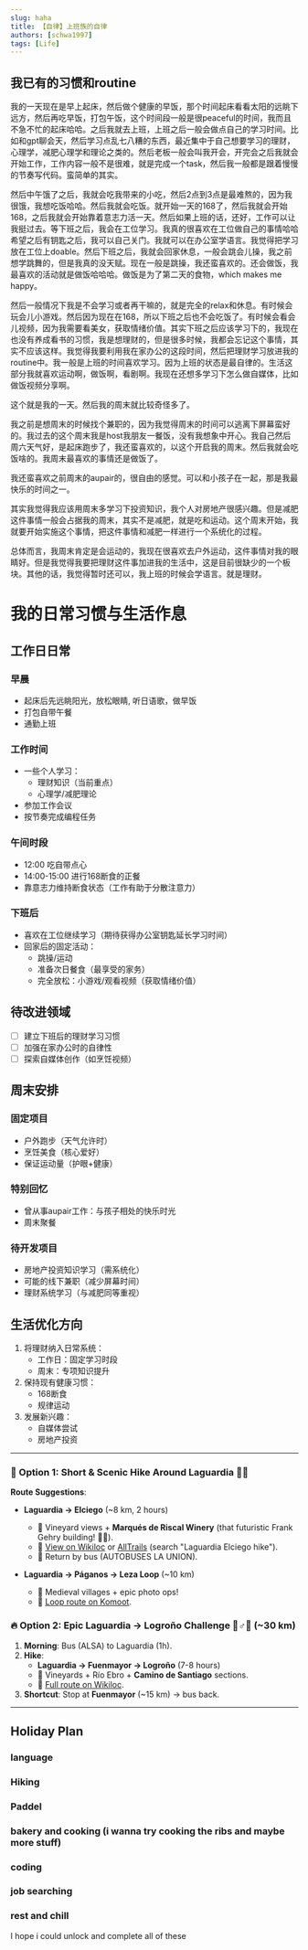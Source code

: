 ```yaml
---
slug: haha
title: 【自律】上班族的自律 
authors: [schwa1997]
tags: [Life]
---
```


## 我已有的习惯和routine

我的一天现在是早上起床，然后做个健康的早饭，那个时间起床看看太阳的远眺下远方，然后再吃早饭，打包午饭，这个时间段一般是很peaceful的时间，我而且不急不忙的起床哈哈。之后我就去上班，上班之后一般会做点自己的学习时间。比如和gpt聊会天，然后学习点乱七八糟的东西，最近集中于自己想要学习的理财，心理学，减肥心理学和理论之类的。然后老板一般会叫我开会，开完会之后我就会开始工作，工作内容一般不是很难，就是完成一个task，然后我一般都是跟着慢慢的节奏写代码。蛮简单的其实。

然后中午饿了之后，我就会吃我带来的小吃，然后2点到3点是最难熬的，因为我很饿，我想吃饭哈哈。然后我就会吃饭。就开始一天的168了，然后我就会开始168，之后我就会开始靠着意志力活一天。然后如果上班的话，还好，工作可以让我挺过去。等下班之后，我会在工位学习。我真的很喜欢在工位做自己的事情哈哈希望之后有钥匙之后，我可以自己关门。我就可以在办公室学语言。我觉得把学习放在工位上doable。然后下班之后，我就会回家休息，一般会跳会儿操，我之前想学跳舞的，但是我真的没天赋。现在一般是跳操，我还蛮喜欢的。还会做饭，我最喜欢的活动就是做饭哈哈哈。做饭是为了第二天的食物，which makes me happy。

然后一般情况下我是不会学习或者再干嘛的，就是完全的relax和休息。有时候会玩会儿小游戏。然后因为现在在168，所以下班之后也不会吃饭了。有时候会看会儿视频，因为我需要看美女，获取情绪价值。其实下班之后应该学习下的，我现在也没有养成看书的习惯，我是想理财的，但是很多时候，我都会忘记这个事情，其实不应该这样。我觉得我要利用我在家办公的这段时间，然后把理财学习放进我的routine中。我一般是上班的时间喜欢学习。因为上班的状态是最自律的。生活这部分我就喜欢运动啊，做饭啊，看剧啊。我现在还想多学习下怎么做自媒体，比如做饭视频分享啊。

这个就是我的一天。然后我的周末就比较奇怪多了。

我之前是想周末的时候找个兼职的，因为我觉得周末的时间可以逃离下屏幕蛮好的。我过去的这个周末我是host我朋友一餐饭，没有我想象中开心。我自己然后周六天气好，是起床跑步了，我还蛮喜欢的，以这个开启我的周末。然后我就会吃饭啥的。我周末最喜欢的事情还是做饭了。

我还蛮喜欢之前周末的aupair的，很自由的感觉。可以和小孩子在一起，那是我最快乐的时间之一。

其实我觉得我应该用周末多学习下投资知识，我个人对房地产很感兴趣。但是减肥这件事情一般会占据我的周末，其实不是减肥，就是吃和运动。这个周末开始，我就要开始实施这个事情，把这件事情和减肥一样进行一个系统化的过程。

总体而言，我周末肯定是会运动的，我现在很喜欢去户外运动，这件事情对我的眼睛好。但是我觉得我要把理财这件事加进我的生活中，这是目前很缺少的一个板块。其他的话，我觉得暂时还可以，我上班的时候会学语言。就是理财。

# 我的日常习惯与生活作息

## 工作日日常

### 早晨
- 起床后先远眺阳光，放松眼睛, 听日语歌，做早饭
- 打包自带午餐
- 通勤上班

### 工作时间
- 一些个人学习：
  - 理财知识（当前重点）
  - 心理学/减肥理论
- 参加工作会议
- 按节奏完成编程任务

### 午间时段
- 12:00 吃自带点心
- 14:00-15:00 进行168断食的正餐
- 靠意志力维持断食状态（工作有助于分散注意力）

### 下班后
- 喜欢在工位继续学习（期待获得办公室钥匙延长学习时间）
- 回家后的固定活动：
  - 跳操/运动
  - 准备次日餐食（最享受的家务）
  - 完全放松：小游戏/观看视频（获取情绪价值）

## 待改进领域
- [ ] 建立下班后的理财学习习惯
- [ ] 加强在家办公时的自律性
- [ ] 探索自媒体创作（如烹饪视频）

## 周末安排

### 固定项目
- 户外跑步（天气允许时）
- 烹饪美食（核心爱好）
- 保证运动量（护眼+健康）

### 特别回忆
- 曾从事aupair工作：与孩子相处的快乐时光
- 周末聚餐

### 待开发项目
- 房地产投资知识学习（需系统化）
- 可能的线下兼职（减少屏幕时间）
- 理财系统学习（与减肥同等重视）

## 生活优化方向
1. 将理财纳入日常系统：
   - 工作日：固定学习时段
   - 周末：专项知识提升
2. 保持现有健康习惯：
   - 168断食
   - 规律运动
3. 发展新兴趣：
   - 自媒体尝试
   - 房地产投资

---  

### **🥾 Option 1: Short & Scenic Hike Around Laguardia** 🍷✨  
**Route Suggestions**:  
- **Laguardia → Elciego** (~8 km, 2 hours)  
  - 🌄 Vineyard views + **Marqués de Riscal Winery** (that futuristic Frank Gehry building! 🏰✨).  
  - 📌 [View on Wikiloc](https://www.wikiloc.com/) or [AllTrails](https://www.alltrails.com/) (search "Laguardia Elciego hike").  
  - 🚌 Return by bus (AUTOBUSES LA UNION).  

- **Laguardia → Páganos → Leza Loop** (~10 km)  
  - 📸 Medieval villages + epic photo ops!  
  - 📌 [Loop route on Komoot](https://www.komoot.com/).  

 

### **🔥 Option 2: Epic Laguardia → Logroño Challenge** 🚶♂️💨 (~30 km)  
1. **Morning**: Bus (ALSA) to Laguardia (1h).  
2. **Hike**:  
   - **Laguardia → Fuenmayor → Logroño** (7-8 hours)  
   - 🍇 Vineyards + Río Ebro + **Camino de Santiago** sections.  
   - 📌 [Full route on Wikiloc](https://www.wikiloc.com/).  
3. **Shortcut**: Stop at **Fuenmayor** (~15 km) → bus back.  

--- 

## Holiday Plan
### language 
### Hiking
### Paddel
### bakery and cooking (i wanna try cooking the ribs and maybe more stuff)
### coding 
### job searching
### rest and chill 

I hope i could unlock and complete all of these 
